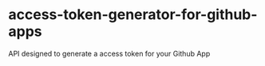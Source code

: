 # access-token-generator-for-github-apps
API designed to generate a access token for your Github App
